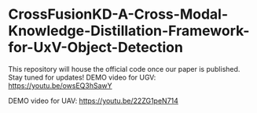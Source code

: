 # CrossFusionKD-A-Cross-Modal-Knowledge-Distillation-Framework-for-UxV-Object-Detection
This repository will house the official code once our paper is published. Stay tuned for updates!
DEMO video for UGV: https://youtu.be/owsEQ3hSawY

DEMO video for UAV: https://youtu.be/22ZG1peN714
